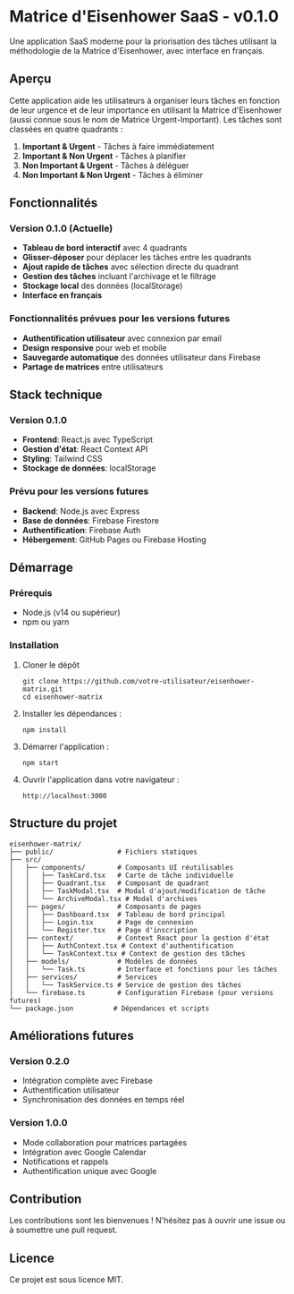# Matrice d'Eisenhower SaaS - v0.1.0

Une application SaaS moderne pour la priorisation des tâches utilisant la méthodologie de la Matrice d'Eisenhower, avec interface en français.

## Aperçu

Cette application aide les utilisateurs à organiser leurs tâches en fonction de leur urgence et de leur importance en utilisant la Matrice d'Eisenhower (aussi connue sous le nom de Matrice Urgent-Important). Les tâches sont classées en quatre quadrants :

1. **Important & Urgent** - Tâches à faire immédiatement
2. **Important & Non Urgent** - Tâches à planifier
3. **Non Important & Urgent** - Tâches à déléguer
4. **Non Important & Non Urgent** - Tâches à éliminer

## Fonctionnalités

### Version 0.1.0 (Actuelle)
- **Tableau de bord interactif** avec 4 quadrants
- **Glisser-déposer** pour déplacer les tâches entre les quadrants
- **Ajout rapide de tâches** avec sélection directe du quadrant
- **Gestion des tâches** incluant l'archivage et le filtrage
- **Stockage local** des données (localStorage)
- **Interface en français**

### Fonctionnalités prévues pour les versions futures
- **Authentification utilisateur** avec connexion par email
- **Design responsive** pour web et mobile
- **Sauvegarde automatique** des données utilisateur dans Firebase
- **Partage de matrices** entre utilisateurs

## Stack technique

### Version 0.1.0
- **Frontend**: React.js avec TypeScript
- **Gestion d'état**: React Context API
- **Styling**: Tailwind CSS
- **Stockage de données**: localStorage

### Prévu pour les versions futures
- **Backend**: Node.js avec Express
- **Base de données**: Firebase Firestore
- **Authentification**: Firebase Auth
- **Hébergement**: GitHub Pages ou Firebase Hosting

## Démarrage

### Prérequis

- Node.js (v14 ou supérieur)
- npm ou yarn

### Installation

1. Cloner le dépôt
   ```
   git clone https://github.com/votre-utilisateur/eisenhower-matrix.git
   cd eisenhower-matrix
   ```

2. Installer les dépendances :
   ```
   npm install
   ```

3. Démarrer l'application :
   ```
   npm start
   ```

4. Ouvrir l'application dans votre navigateur :
   ```
   http://localhost:3000
   ```

## Structure du projet

```
eisenhower-matrix/
├── public/                # Fichiers statiques
├── src/
│   ├── components/        # Composants UI réutilisables
│   │   ├── TaskCard.tsx   # Carte de tâche individuelle
│   │   ├── Quadrant.tsx   # Composant de quadrant
│   │   ├── TaskModal.tsx  # Modal d'ajout/modification de tâche
│   │   └── ArchiveModal.tsx # Modal d'archives
│   ├── pages/             # Composants de pages
│   │   ├── Dashboard.tsx  # Tableau de bord principal
│   │   ├── Login.tsx      # Page de connexion
│   │   └── Register.tsx   # Page d'inscription
│   ├── context/           # Context React pour la gestion d'état
│   │   ├── AuthContext.tsx # Context d'authentification
│   │   └── TaskContext.tsx # Context de gestion des tâches
│   ├── models/            # Modèles de données
│   │   └── Task.ts        # Interface et fonctions pour les tâches
│   ├── services/          # Services
│   │   └── TaskService.ts # Service de gestion des tâches
│   └── firebase.ts        # Configuration Firebase (pour versions futures)
└── package.json          # Dépendances et scripts
```

## Améliorations futures

### Version 0.2.0
- Intégration complète avec Firebase
- Authentification utilisateur
- Synchronisation des données en temps réel

### Version 1.0.0
- Mode collaboration pour matrices partagées
- Intégration avec Google Calendar
- Notifications et rappels
- Authentification unique avec Google

## Contribution

Les contributions sont les bienvenues ! N'hésitez pas à ouvrir une issue ou à soumettre une pull request.

## Licence

Ce projet est sous licence MIT.

